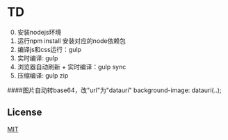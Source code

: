 # TD

0. 安装nodejs环境
1. 运行npm install 安装对应的node依赖包
2. 编译js和css运行：gulp
3. 实时编译: gulp
4. 浏览器自动刷新 + 实时编译：gulp sync
5. 压缩编译: gulp zip

####图片自动转base64，改"url"为"datauri"
    background-image: datauri(..);

## License

[MIT](https://opensource.org/licenses/MIT)
